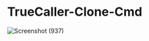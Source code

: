 # TrueCaller-Clone-Cmd
![Screenshot (937)](https://user-images.githubusercontent.com/95359255/156911466-01485d0f-a6e0-4f41-a075-ec91b6ecc67f.png)
